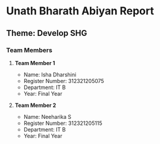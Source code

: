 # Unath Bharath Abiyan Report

## Theme: Develop SHG

### Team Members

1. **Team Member 1**

   - Name: Isha Dharshini
   - Register Number: 312321205075
   - Department: IT B
   - Year: Final Year

2. **Team Member 2**
   - Name: Neeharika S
   - Register Number: 312321205115
   - Department: IT B
   - Year: Final Year
